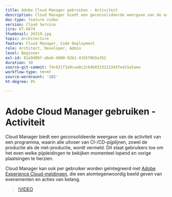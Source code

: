```yaml
---
title: Adobe Cloud Manager gebruiken - Activiteit
description: Cloud Manager biedt een geconsolideerde weergave van de activiteit van een programma, waarin alle uitvoer van CI-/CD-pijplijnen, zowel de productie als de niet-productie, wordt vermeld. Dit staat gebruikers toe om het even welke pijpleidingen te bekijken momenteel lopend en vorige plaatsingen te herzien.
doc-type: feature video
version: Cloud Service
jira: KT-6874
thumbnail: 26319.jpg
topic: Architecture
feature: Cloud Manager, Code Deployment
role: Architect, Developer, Admin
level: Beginner
exl-id: 82a9d00f-abe6-4600-92b1-41b5f0b5e352
duration: 50
source-git-commit: f4c621f3a9caa8c2c64b8323312343fe421a5aee
workflow-type: tm+mt
source-wordcount: '102'
ht-degree: 0%

---
```


# Adobe Cloud Manager gebruiken - Activiteit

Cloud Manager biedt een geconsolideerde weergave van de activiteit van een programma, waarin alle uitvoer van CI-/CD-pijplijnen, zowel de productie als de niet-productie, wordt vermeld. Dit staat gebruikers toe om het even welke pijpleidingen te bekijken momenteel lopend en vorige plaatsingen te herzien.

Cloud Manager kan ook per gebruiker worden geïntegreerd met [Adobe Experience Cloud-meldingen](https://experienceleague.adobe.com/docs/experience-manager-cloud-manager/using/how-to-use/notifications.html), die een alomtegenwoordig beeld geven van evenementen en acties van belang.

>[!VIDEO](https://video.tv.adobe.com/v/26319?quality=12&learn=on)
